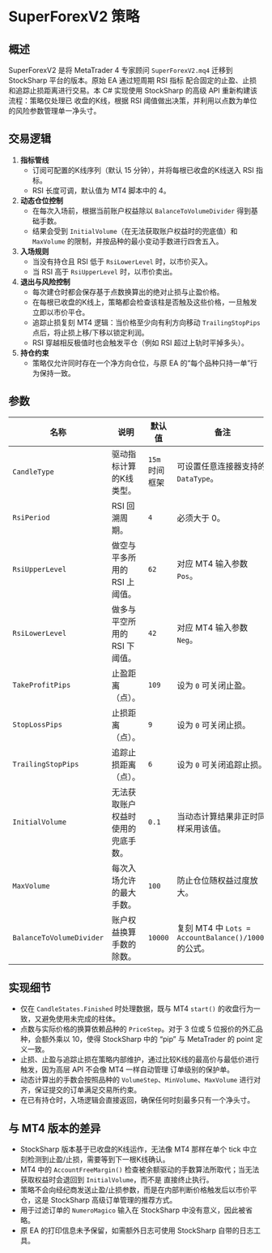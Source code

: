 # SuperForexV2 策略

## 概述
SuperForexV2 是将 MetaTrader 4 专家顾问 `SuperForexV2.mq4` 迁移到 StockSharp 平台的版本。原始 EA 通过短周期 RSI 指标
配合固定的止盈、止损和追踪止损距离进行交易。本 C# 实现使用 StockSharp 的高级 API 重新构建该流程：策略仅处理已
收盘的K线，根据 RSI 阈值做出决策，并利用以点数为单位的风险参数管理单一净头寸。

## 交易逻辑
1. **指标管线**
   - 订阅可配置的K线序列（默认 15 分钟），并将每根已收盘的K线送入 RSI 指标。
   - RSI 长度可调，默认值为 MT4 脚本中的 4。
2. **动态仓位控制**
   - 在每次入场前，根据当前账户权益除以 `BalanceToVolumeDivider` 得到基础手数。
   - 结果会受到 `InitialVolume`（在无法获取账户权益时的兜底值）和 `MaxVolume` 的限制，并按品种的最小变动手数进行四舍五入。
3. **入场规则**
   - 当没有持仓且 RSI 低于 `RsiLowerLevel` 时，以市价买入。
   - 当 RSI 高于 `RsiUpperLevel` 时，以市价卖出。
4. **退出与风险控制**
   - 每次建仓时都会保存基于点数换算出的绝对止损与止盈价格。
   - 在每根已收盘的K线上，策略都会检查该柱是否触及这些价格，一旦触发立即以市价平仓。
   - 追踪止损复刻 MT4 逻辑：当价格至少向有利方向移动 `TrailingStopPips` 点后，将止损上移/下移以锁定利润。
   - RSI 穿越相反极值时也会触发平仓（例如 RSI 超过上轨时平掉多头）。
5. **持仓约束**
   - 策略仅允许同时存在一个净方向仓位，与原 EA 的“每个品种只持一单”行为保持一致。

## 参数
| 名称 | 说明 | 默认值 | 备注 |
| --- | --- | --- | --- |
| `CandleType` | 驱动指标计算的K线类型。 | `15m` 时间框架 | 可设置任意连接器支持的 `DataType`。 |
| `RsiPeriod` | RSI 回溯周期。 | `4` | 必须大于 0。 |
| `RsiUpperLevel` | 做空与平多所用的 RSI 上阈值。 | `62` | 对应 MT4 输入参数 `Pos`。 |
| `RsiLowerLevel` | 做多与平空所用的 RSI 下阈值。 | `42` | 对应 MT4 输入参数 `Neg`。 |
| `TakeProfitPips` | 止盈距离（点）。 | `109` | 设为 `0` 可关闭止盈。 |
| `StopLossPips` | 止损距离（点）。 | `9` | 设为 `0` 可关闭止损。 |
| `TrailingStopPips` | 追踪止损距离（点）。 | `6` | 设为 `0` 可关闭追踪止损。 |
| `InitialVolume` | 无法获取账户权益时使用的兜底手数。 | `0.1` | 当动态计算结果非正时同样采用该值。 |
| `MaxVolume` | 每次入场允许的最大手数。 | `100` | 防止仓位随权益过度放大。 |
| `BalanceToVolumeDivider` | 账户权益换算手数的除数。 | `10000` | 复刻 MT4 中 `Lots = AccountBalance()/10000` 的公式。 |

## 实现细节
- 仅在 `CandleStates.Finished` 时处理数据，既与 MT4 `start()` 的收盘行为一致，又避免使用未完成的柱体。
- 点数与实际价格的换算依赖品种的 `PriceStep`。对于 3 位或 5 位报价的外汇品种，会额外乘以 10，使得 StockSharp 中的
“pip” 与 MetaTrader 的 point 定义一致。
- 止损、止盈与追踪止损在策略内部维护，通过比较K线的最高价与最低价进行触发，因为高层 API 不会像 MT4 一样自动管理
订单级别的保护单。
- 动态计算出的手数会按照品种的 `VolumeStep`、`MinVolume`、`MaxVolume` 进行对齐，保证提交的订单满足交易所约束。
- 在已有持仓时，入场逻辑会直接返回，确保任何时刻最多只有一个净头寸。

## 与 MT4 版本的差异
- StockSharp 版本基于已收盘的K线运作，无法像 MT4 那样在单个 tick 中立刻检测到止盈/止损，需要等到下一根K线确认。
- MT4 中的 `AccountFreeMargin()` 检查被余额驱动的手数算法所取代；当无法获取权益时会退回到 `InitialVolume`，而不是
直接终止执行。
- 策略不会向经纪商发送止盈/止损参数，而是在内部判断价格触发后以市价平仓，这是 StockSharp 高级订单管理的推荐方式。
- 用于过滤订单的 `NumeroMagico` 输入在 StockSharp 中没有意义，因此被省略。
- 原 EA 的打印信息未予保留，如需额外日志可使用 StockSharp 自带的日志工具。
